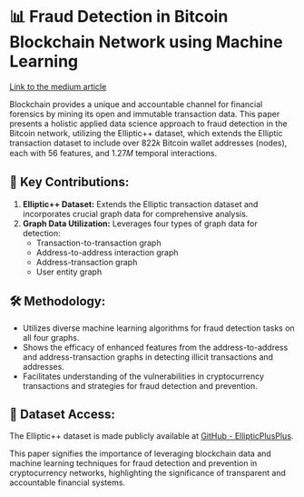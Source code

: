 # 📊 Fraud Detection in Bitcoin Blockchain Network using Machine Learning

[Link to the medium article](https://medium.com/@teja.btc07/bitcoin-mysteries-unveiled-easy-guide-to-detecting-odd-transactions-%EF%B8%8F-%EF%B8%8F-4752389149e0)

Blockchain provides a unique and accountable channel for financial forensics by mining its open and immutable transaction data. This paper presents a holistic applied data science approach to fraud detection in the Bitcoin network, utilizing the Elliptic++ dataset, which extends the Elliptic transaction dataset to include over 822𝑘 Bitcoin wallet addresses (nodes), each with 56 features, and 1.27𝑀 temporal interactions.

## 🎯 Key Contributions:
1. **Elliptic++ Dataset:** Extends the Elliptic transaction dataset and incorporates crucial graph data for comprehensive analysis.
2. **Graph Data Utilization:** Leverages four types of graph data for detection: 
   - Transaction-to-transaction graph
   - Address-to-address interaction graph
   - Address-transaction graph
   - User entity graph

## 🛠 Methodology:
- Utilizes diverse machine learning algorithms for fraud detection tasks on all four graphs.
- Shows the efficacy of enhanced features from the address-to-address and address-transaction graphs in detecting illicit transactions and addresses.
- Facilitates understanding of the vulnerabilities in cryptocurrency transactions and strategies for fraud detection and prevention.

## 📂 Dataset Access:
The Elliptic++ dataset is made publicly available at [GitHub - EllipticPlusPlus](https://www.github.com/git-disl/EllipticPlusPlus).

This paper signifies the importance of leveraging blockchain data and machine learning techniques for fraud detection and prevention in cryptocurrency networks, highlighting the significance of transparent and accountable financial systems.
